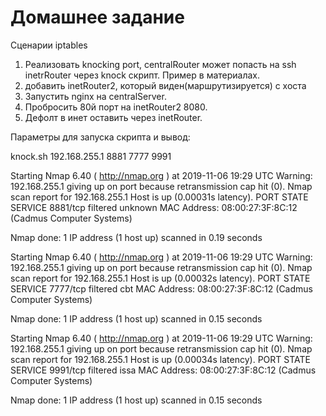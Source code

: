 # Домашнее задание
Сценарии iptables
1) Реализовать knocking port, centralRouter может попасть на ssh inetrRouter через knock скрипт. Пример в материалах.
2) добавить inetRouter2, который виден(маршрутизируется) с хоста
3) Запустить nginx на centralServer.
4) Пробросить 80й порт на inetRouter2 8080.
5) Дефолт в инет оставить через inetRouter.


Параметры для запуска скрипта и вывод:

knock.sh 192.168.255.1 8881 7777 9991

Starting Nmap 6.40 ( http://nmap.org ) at 2019-11-06 19:29 UTC
Warning: 192.168.255.1 giving up on port because retransmission cap hit (0).
Nmap scan report for 192.168.255.1
Host is up (0.00031s latency).
PORT     STATE    SERVICE
8881/tcp filtered unknown
MAC Address: 08:00:27:3F:8C:12 (Cadmus Computer Systems)

Nmap done: 1 IP address (1 host up) scanned in 0.19 seconds

Starting Nmap 6.40 ( http://nmap.org ) at 2019-11-06 19:29 UTC
Warning: 192.168.255.1 giving up on port because retransmission cap hit (0).
Nmap scan report for 192.168.255.1
Host is up (0.00032s latency).
PORT     STATE    SERVICE
7777/tcp filtered cbt
MAC Address: 08:00:27:3F:8C:12 (Cadmus Computer Systems)

Nmap done: 1 IP address (1 host up) scanned in 0.15 seconds

Starting Nmap 6.40 ( http://nmap.org ) at 2019-11-06 19:29 UTC
Warning: 192.168.255.1 giving up on port because retransmission cap hit (0).
Nmap scan report for 192.168.255.1
Host is up (0.00034s latency).
PORT     STATE    SERVICE
9991/tcp filtered issa
MAC Address: 08:00:27:3F:8C:12 (Cadmus Computer Systems)

Nmap done: 1 IP address (1 host up) scanned in 0.15 seconds
